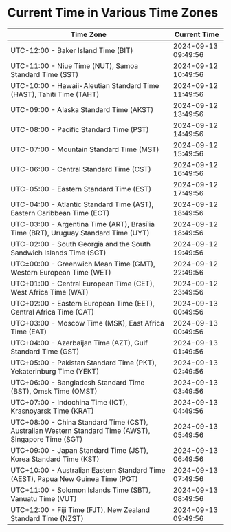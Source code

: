 # Current Time in Various Time Zones

| Time Zone | Current Time |
|-----------|--------------|
| UTC-12:00 - Baker Island Time (BIT) | 2024-09-13 09:49:56 |
| UTC-11:00 - Niue Time (NUT), Samoa Standard Time (SST) | 2024-09-12 10:49:56 |
| UTC-10:00 - Hawaii-Aleutian Standard Time (HAST), Tahiti Time (TAHT) | 2024-09-12 11:49:56 |
| UTC-09:00 - Alaska Standard Time (AKST) | 2024-09-12 13:49:56 |
| UTC-08:00 - Pacific Standard Time (PST) | 2024-09-12 14:49:56 |
| UTC-07:00 - Mountain Standard Time (MST) | 2024-09-12 15:49:56 |
| UTC-06:00 - Central Standard Time (CST) | 2024-09-12 16:49:56 |
| UTC-05:00 - Eastern Standard Time (EST) | 2024-09-12 17:49:56 |
| UTC-04:00 - Atlantic Standard Time (AST), Eastern Caribbean Time (ECT) | 2024-09-12 18:49:56 |
| UTC-03:00 - Argentina Time (ART), Brasília Time (BRT), Uruguay Standard Time (UYT) | 2024-09-12 18:49:56 |
| UTC-02:00 - South Georgia and the South Sandwich Islands Time (SGT) | 2024-09-12 19:49:56 |
| UTC±00:00 - Greenwich Mean Time (GMT), Western European Time (WET) | 2024-09-12 22:49:56 |
| UTC+01:00 - Central European Time (CET), West Africa Time (WAT) | 2024-09-12 23:49:56 |
| UTC+02:00 - Eastern European Time (EET), Central Africa Time (CAT) | 2024-09-13 00:49:56 |
| UTC+03:00 - Moscow Time (MSK), East Africa Time (EAT) | 2024-09-13 00:49:56 |
| UTC+04:00 - Azerbaijan Time (AZT), Gulf Standard Time (GST) | 2024-09-13 01:49:56 |
| UTC+05:00 - Pakistan Standard Time (PKT), Yekaterinburg Time (YEKT) | 2024-09-13 02:49:56 |
| UTC+06:00 - Bangladesh Standard Time (BST), Omsk Time (OMST) | 2024-09-13 03:49:56 |
| UTC+07:00 - Indochina Time (ICT), Krasnoyarsk Time (KRAT) | 2024-09-13 04:49:56 |
| UTC+08:00 - China Standard Time (CST), Australian Western Standard Time (AWST), Singapore Time (SGT) | 2024-09-13 05:49:56 |
| UTC+09:00 - Japan Standard Time (JST), Korea Standard Time (KST) | 2024-09-13 06:49:56 |
| UTC+10:00 - Australian Eastern Standard Time (AEST), Papua New Guinea Time (PGT) | 2024-09-13 07:49:56 |
| UTC+11:00 - Solomon Islands Time (SBT), Vanuatu Time (VUT) | 2024-09-13 08:49:56 |
| UTC+12:00 - Fiji Time (FJT), New Zealand Standard Time (NZST) | 2024-09-13 09:49:56 |
